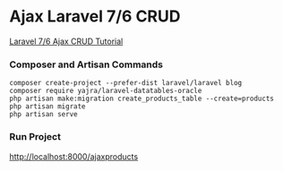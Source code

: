 # Ajax Laravel 7/6 CRUD

[Laravel 7/6 Ajax CRUD Tutorial](https://www.itsolutionstuff.com/post/laravel-6-ajax-crud-tutorialexample.html)

### Composer and Artisan Commands
```shell script
composer create-project --prefer-dist laravel/laravel blog
composer require yajra/laravel-datatables-oracle
php artisan make:migration create_products_table --create=products
php artisan migrate
php artisan serve
```
### Run Project
[http://localhost:8000/ajaxproducts](http://localhost:8000/ajaxproducts)
